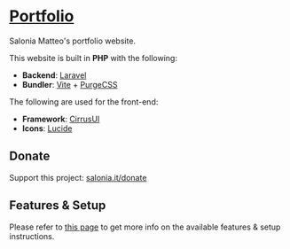 # [Portfolio](https://portfolio.salonia.it)
Salonia Matteo's portfolio website.

This website is built in **PHP** with the following:
- **Backend**: [Laravel](https://laravel.com)
- **Bundler**: [Vite](https://vite.dev) + [PurgeCSS](https://purgecss.com)

The following are used for the front-end:
- **Framework**: [CirrusUI](https://cirrus-ui.com)
- **Icons**: [Lucide](https://lucide.dev)

## Donate
Support this project: [salonia.it/donate](https://salonia.it/donate)

## Features & Setup
Please refer to [this page](https://github.com/saloniamatteo/salonia.it#features)
to get more info on the available features & setup instructions.
